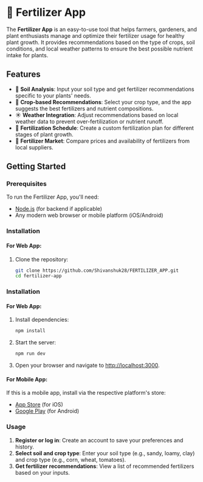 # 🌱 Fertilizer App

The **Fertilizer App** is an easy-to-use tool that helps farmers, gardeners, and plant enthusiasts manage and optimize their fertilizer usage for healthy plant growth. It provides recommendations based on the type of crops, soil conditions, and local weather patterns to ensure the best possible nutrient intake for plants.

## Features
- 🧪 **Soil Analysis**: Input your soil type and get fertilizer recommendations specific to your plants' needs.
- 🌾 **Crop-based Recommendations**: Select your crop type, and the app suggests the best fertilizers and nutrient compositions.
- ☀️ **Weather Integration**: Adjust recommendations based on local weather data to prevent over-fertilization or nutrient runoff.
- 📅 **Fertilization Schedule**: Create a custom fertilization plan for different stages of plant growth.
- 🛒 **Fertilizer Market**: Compare prices and availability of fertilizers from local suppliers.

## Getting Started

### Prerequisites
To run the Fertilizer App, you'll need:
- [Node.js](https://nodejs.org/) (for backend if applicable)
- Any modern web browser or mobile platform (iOS/Android)

### Installation

#### For Web App:
1. Clone the repository:
   ```bash
   git clone https://github.com/Shivanshuk28/FERTILIZER_APP.git
   cd fertilizer-app

### Installation

#### For Web App:
1. Install dependencies:
    ```bash
   npm install
2.  Start the server:
    ```bash
    npm run dev
3. Open your browser and navigate to [http://localhost:3000](http://localhost:3000).

#### For Mobile App:
If this is a mobile app, install via the respective platform's store:
- [App Store](#) (for iOS)
- [Google Play](#) (for Android)

### Usage
1. **Register or log in**: Create an account to save your preferences and history.
2. **Select soil and crop type**: Enter your soil type (e.g., sandy, loamy, clay) and crop type (e.g., corn, wheat, tomatoes).
3. **Get fertilizer recommendations**: View a list of recommended fertilizers based on your inputs.

